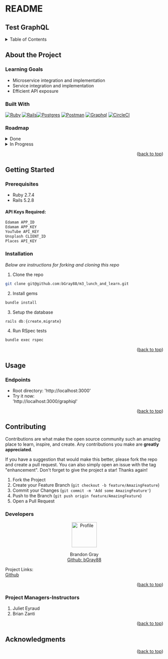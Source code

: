 # README
## Test GraphQL

<a name="readme-top"></a>

<details>
  <summary>Table of Contents</summary>
  <ul list-style-position="inside">
    <li>
      <a href="#about-the-project">About The Project</a>
      <ul>
        <li><a href="#learning-goals">Learning Goals</a></li>
        <li><a href="#built-with">Built With</a></li>
        <li><a href="#roadmap">Roadmap</a></li>
      </ul>
    </li>
    <li>
      <a href="#getting-started">Getting Started</a>
      <ul>
        <li><a href="#prerequisites">Prerequisites</a></li>
        <li><a href="#installation">Installation</a></li>
      </ul>
    </li>
    <li>
      <a href="#usage">Usage</a>
      <ul>
        <li><a href="#endpoints">Endpoints</a></li>
      </ul>
    </li>
    <li>
      <a href="#contributing">Contributing</a>
      <ul>
        <li><a href="#developers">Developers</a></li>
        <li><a href="#project-managers-instructors">Project Managers-Instructors</a></li>
      </ul>
    </li>
  </ol>
</details>

## About the Project

  ### Learning Goals

  * Microservice integration and implementation
  * Service integration and implementation
  * Efficient API exposure

  ### Built With

  [![Ruby]][Ruby-url] [![Rails]][Rails-url][![Postgres]][Postgres-url]
  [![Postman]][Postman-url] [![Graphql]][Graphql-url] [![CircleCI]][CircleCI-url]

  ### Roadmap
  <details>
    <summary>Done</summary>
    - [x] Add Readme<br>
    - [x] Readme: Outlines the learning goals<br>
    - [x] Readme: Add back to top links<br>
    - [x] Readme: Clone and Setup<br>
    - [x] Readme: Users Get API keys<br>
    - [x] Readme: Happy Path Endpoint Use<br>
    - [x] Setup Repo and Push to Github<br>
    - [x] Endpoint: Recipes-Happy, Sad<br>
    - [x] Endpoint: Learning_Resources-Happy, Sad<br>
    - [x] Endpoint: Users-Happy, Sad<br>
    - [x] Endpoint: Favorites-Happy, Sad<br>
    - [x] Extension: Validate_Country<br>
  </details>
  <details>
    <summary>In Progress</summary>
    - [ ] Extension: Favorite-Delete<br>
    - [ ] Extension: Caching/Backgorund_Workers<br>
    - [ ] Extension: Authentication<br>
  </details>

  <!-- ### Issues

  See the [open issues](https://github.com/bGray88/m3_lunch_and_learn/issues) for a full list of proposed features (and known issues). -->

  <p align="right">(<a href="#readme-top">back to top</a>)</p>

## Getting Started

  ### Prerequisites

  * Ruby 2.7.4
  * Rails 5.2.8

  #### API Keys Required:

  ```sh
  Edamam APP_ID
  Edamam APP_KEY
  YouTube API_KEY
  Unsplash CLIENT_ID
  Places API_KEY
  ```

  ### Installation

  _Below are instructions for forking and cloning this repo_

  1. Clone the repo
  ```sh
  git clone git@github.com:bGray88/m3_lunch_and_learn.git
  ```
  2. Install gems
  ```sh
  bundle install
  ```
  3. Setup the database
  ```js
  rails db:{create,migrate}
  ```
  4. Run RSpec tests
  ```sh
  bundle exec rspec
  ```

  <p align="right">(<a href="#readme-top">back to top</a>)</p>

## Usage

  ### Endpoints

  - Root directory: 'http://localhost:3000'
  - Try it now: <br>
  'http://localhost:3000/graphiql'<br>

  <p align="right">(<a href="#readme-top">back to top</a>)</p>

## Contributing

  Contributions are what make the open source community such an amazing place to learn, inspire, and create. Any contributions you make are **greatly appreciated**.

  If you have a suggestion that would make this better, please fork the repo and create a pull request. You can also simply open an issue with the tag "enhancement".
  Don't forget to give the project a star! Thanks again!

  1. Fork the Project
  2. Create your Feature Branch (`git checkout -b feature/AmazingFeature`)
  3. Commit your Changes (`git commit -m 'Add some AmazingFeature'`)
  4. Push to the Branch (`git push origin feature/AmazingFeature`)
  5. Open a Pull Request

  ### Developers

  <div align="center">
    <img src="https://avatars.githubusercontent.com/u/111726505?s=400&u=30c6a5c91b611750a32a1a07dc1da834684dffa1&v=4" alt="Profile" width="80" height="80">
    <p align="center">
      Brandon Gray<br>
      <a href="https://github.com/bGray88">Github: bGray88</a>
    </p>
  </div>

  Project Links: <br> 
  [Github](https://github.com/bGray88/m3_lunch_and_learn) <br>

  <p align="right">(<a href="#readme-top">back to top</a>)</p>

  ### Project Managers-Instructors

  1. Juliet Eyraud
  2. Brian Zanti

  <p align="right">(<a href="#readme-top">back to top</a>)</p>

  ## Acknowledgments

<p align="right">(<a href="#readme-top">back to top</a>)</p>

[Ruby]: https://img.shields.io/badge/-Ruby-CC342D?style=flat&logo=ruby&logoColor=white
[Ruby-url]: https://www.ruby-lang.org/en/
[Rails]: https://img.shields.io/badge/-Ruby%20on%20Rails-CC0000?style=flat&logo=rubyonrails&logoColor=white
[Rails-url]: https://rubyonrails.org
[Postgres]: https://img.shields.io/badge/-Postgres-4169E1?style=flat&logo=postgresql&logoColor=white
[Postgres-url]: https://www.postgresql.org/
[Postman]: https://img.shields.io/badge/-Postman-FF6C37?style=flat&logo=postman&logoColor=white
[Postman-url]: https://www.postman.com/
[Graphql]: https://img.shields.io/badge/-ApolloGraphQL-311C87?style=flat&logo=apollo-graphql
[Graphql-url]: https://graphql.org/
[CircleCI]: https://img.shields.io/badge/circle%20ci-%23161616.svg?style=flat&logo=circleci&logoColor=white
[CircleCI-url]: https://circleci.com/
